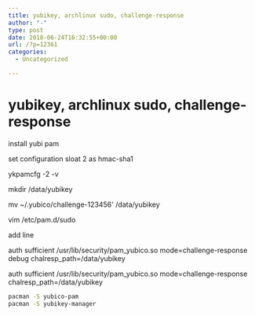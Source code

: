 ```yaml
---
title: yubikey, archlinux sudo, challenge-response
author: "-"
type: post
date: 2018-06-24T16:32:55+00:00
url: /?p=12361
categories:
  - Uncategorized

---
```

# yubikey, archlinux sudo, challenge-response
install yubi pam
  
set configuration sloat 2 as hmac-sha1
  
ykpamcfg -2 -v
  
mkdir /data/yubikey
  
mv ~/.yubico/challenge-123456' /data/yubikey
  
vim /etc/pam.d/sudo
  
add line
  
auth sufficient /usr/lib/security/pam_yubico.so mode=challenge-response debug chalresp_path=/data/yubikey
  
auth sufficient /usr/lib/security/pam_yubico.so mode=challenge-response chalresp_path=/data/yubikey

```bash
pacman -S yubico-pam
pacman -S yubikey-manager
```